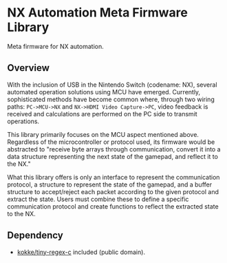 # NX Automation Meta Firmware Library

Meta firmware for NX automation.

## Overview

With the inclusion of USB in the Nintendo Switch (codename: NX), several automated operation solutions using MCU have emerged. Currently, sophisticated methods have become common where, through two wiring paths: `PC->MCU->NX` and `NX->HDMI Video Capture->PC`, video feedback is received and calculations are performed on the PC side to transmit operations.

This library primarily focuses on the MCU aspect mentioned above. Regardless of the microcontroller or protocol used, its firmware would be abstracted to "receive byte arrays through communication, convert it into a data structure representing the next state of the gamepad, and reflect it to the NX."

What this library offers is only an interface to represent the communication protocol, a structure to represent the state of the gamepad, and a buffer structure to accept/reject each packet according to the given protocol and extract the state. Users must combine these to define a specific communication protocol and create functions to reflect the extracted state to the NX.

## Dependency

- [kokke/tiny-regex-c](https://github.com/kokke/tiny-regex-c) included (public domain).
